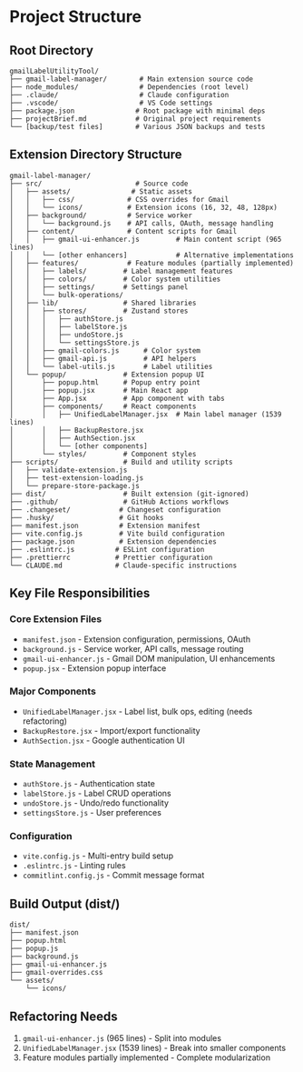 # Project Structure

## Root Directory
```
gmailLabelUtilityTool/
├── gmail-label-manager/        # Main extension source code
├── node_modules/               # Dependencies (root level)
├── .claude/                    # Claude configuration
├── .vscode/                    # VS Code settings
├── package.json               # Root package with minimal deps
├── projectBrief.md            # Original project requirements
└── [backup/test files]        # Various JSON backups and tests
```

## Extension Directory Structure
```
gmail-label-manager/
├── src/                       # Source code
│   ├── assets/               # Static assets
│   │   ├── css/             # CSS overrides for Gmail
│   │   └── icons/           # Extension icons (16, 32, 48, 128px)
│   ├── background/          # Service worker
│   │   └── background.js    # API calls, OAuth, message handling
│   ├── content/             # Content scripts for Gmail
│   │   ├── gmail-ui-enhancer.js         # Main content script (965 lines)
│   │   └── [other enhancers]            # Alternative implementations
│   ├── features/            # Feature modules (partially implemented)
│   │   ├── labels/         # Label management features
│   │   ├── colors/         # Color system utilities
│   │   ├── settings/       # Settings panel
│   │   └── bulk-operations/
│   ├── lib/                # Shared libraries
│   │   ├── stores/         # Zustand stores
│   │   │   ├── authStore.js
│   │   │   ├── labelStore.js
│   │   │   ├── undoStore.js
│   │   │   └── settingsStore.js
│   │   ├── gmail-colors.js      # Color system
│   │   ├── gmail-api.js         # API helpers
│   │   └── label-utils.js       # Label utilities
│   └── popup/              # Extension popup UI
│       ├── popup.html      # Popup entry point
│       ├── popup.jsx       # Main React app
│       ├── App.jsx         # App component with tabs
│       ├── components/     # React components
│       │   ├── UnifiedLabelManager.jsx  # Main label manager (1539 lines)
│       │   ├── BackupRestore.jsx
│       │   ├── AuthSection.jsx
│       │   └── [other components]
│       └── styles/         # Component styles
├── scripts/                # Build and utility scripts
│   ├── validate-extension.js
│   ├── test-extension-loading.js
│   └── prepare-store-package.js
├── dist/                   # Built extension (git-ignored)
├── .github/                # GitHub Actions workflows
├── .changeset/            # Changeset configuration
├── .husky/                # Git hooks
├── manifest.json          # Extension manifest
├── vite.config.js         # Vite build configuration
├── package.json           # Extension dependencies
├── .eslintrc.js          # ESLint configuration
├── .prettierrc           # Prettier configuration
└── CLAUDE.md             # Claude-specific instructions
```

## Key File Responsibilities

### Core Extension Files
- `manifest.json` - Extension configuration, permissions, OAuth
- `background.js` - Service worker, API calls, message routing
- `gmail-ui-enhancer.js` - Gmail DOM manipulation, UI enhancements
- `popup.jsx` - Extension popup interface

### Major Components
- `UnifiedLabelManager.jsx` - Label list, bulk ops, editing (needs refactoring)
- `BackupRestore.jsx` - Import/export functionality
- `AuthSection.jsx` - Google authentication UI

### State Management
- `authStore.js` - Authentication state
- `labelStore.js` - Label CRUD operations
- `undoStore.js` - Undo/redo functionality
- `settingsStore.js` - User preferences

### Configuration
- `vite.config.js` - Multi-entry build setup
- `.eslintrc.js` - Linting rules
- `commitlint.config.js` - Commit message format

## Build Output (dist/)
```
dist/
├── manifest.json
├── popup.html
├── popup.js
├── background.js
├── gmail-ui-enhancer.js
├── gmail-overrides.css
└── assets/
    └── icons/
```

## Refactoring Needs
1. `gmail-ui-enhancer.js` (965 lines) - Split into modules
2. `UnifiedLabelManager.jsx` (1539 lines) - Break into smaller components
3. Feature modules partially implemented - Complete modularization
